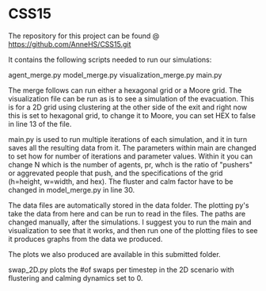 # CSS15

The repository for this project can be found @ https://github.com/AnneHS/CSS15.git

It contains the following scripts needed to run our simulations:

agent_merge.py
model_merge.py
visualization_merge.py
main.py

The merge follows can run either a hexagonal grid or a Moore grid.
The visualization file can be run as is to see a simulation of the evacuation. This is for a 2D grid using clustering at the other side of the exit and right now this is set to hexagonal grid, to change it to Moore, you can set HEX to false in line 13 of the file.

main.py is used to run multiple iterations of each simulation, and it in turn saves all the resulting data from it. The parameters within main are changed to set how for number of iterations and parameter values. Within it you can change N which is the number of agents, pr, whch is the ratio of "pushers" or aggrevated people that push, and the specifications of the grid (h=height, w=width, and hex). The fluster and calm factor have to be changed in model_merge.py in line 30.

The data files are automatically stored in the data folder. The plotting py's take the data from here and can be run to read in the files. The paths are changed manually, after the simulations. I suggest you to run the main and visualization to see that it works, and then run one of the plotting files to see it produces graphs from the data we produced.

The plots we also produced are available in this submitted folder.

swap_2D.py plots the #of swaps per timestep in the 2D scenario with flustering and calming dynamics set to 0.